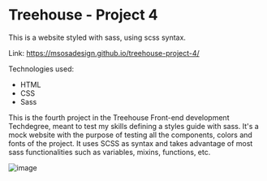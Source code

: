 # Treehouse - Project 4

This is a website styled with sass, using scss syntax.

Link: https://msosadesign.github.io/treehouse-project-4/

Technologies used:
- HTML
- CSS
- Sass

This is the fourth project in the Treehouse Front-end development Techdegree, meant to test my skills defining a styles guide with sass. It's a mock website with the purpose of testing all the components, colors and fonts of the project. It uses SCSS as syntax and takes advantage of most sass functionalities such as variables, mixins, functions, etc.

![image](https://github.com/msosadesign/treehouse-project-4/assets/59977013/30c80de6-3820-4719-a04f-08fbb4cef90e)
